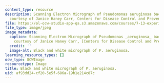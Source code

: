```yaml
---
content_type: resource
description: Scanning Electron Micrograph of Pseudomonas aeruginosa bacteria. (Image
  courtesy of Janice Haney Carr, Centers for Disease Control and Prevention.)
file: https://ol-ocw-studio-app-qa.s3.amazonaws.com/courses/7-13-experimental-microbial-genetics-fall-2008/af93dd24cf205e5f686a19b1e214c87c_7-13f08.jpg
file_type: image/jpeg
image_metadata:
  caption: Scanning Electron Micrograph of Pseudomonas _aeruginosa_ bacteria. (Image
    courtesy of Janice Haney Carr, [Centers for Disease Control and Prevention](http://www.cdc.gov/).)
  credit: ''
  image-alt: Black and white micrograph of P. aeruginosa.
learning_resource_types: []
ocw_type: OCWImage
resourcetype: Image
title: Black and white micrograph of P. aeruginosa.
uid: af93dd24-cf20-5e5f-686a-19b1e214c87c
---
```

